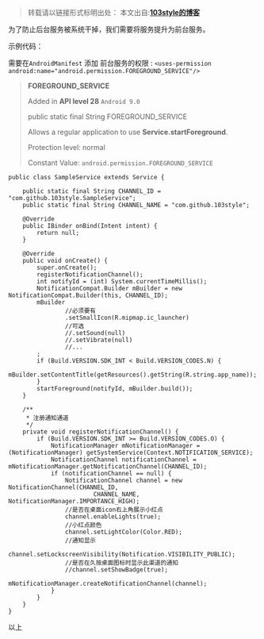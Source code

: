 >转载请以链接形式标明出处： 
本文出自:[**103style的博客**](http://blog.csdn.net/lxk_1993) 


为了防止后台服务被系统干掉，我们需要将服务提升为前台服务。

示例代码：

需要在`AndroidManifest` 添加 前台服务的权限 :
`<uses-permission android:name="android.permission.FOREGROUND_SERVICE"/>` 
>**FOREGROUND_SERVICE**
>
>Added in **API level 28** `Android 9.0`
>
>public static final String FOREGROUND_SERVICE
>
>Allows a regular application to use **Service.startForeground**.
>
>Protection level: normal
>
>Constant Value: `android.permission.FOREGROUND_SERVICE`

```
public class SampleService extends Service {

    public static final String CHANNEL_ID = "com.github.103style.SampleService";
    public static final String CHANNEL_NAME = "com.github.103style";

    @Override
    public IBinder onBind(Intent intent) {
        return null;
    }

    @Override
    public void onCreate() {
        super.onCreate();
        registerNotificationChannel();
        int notifyId = (int) System.currentTimeMillis();
        NotificationCompat.Builder mBuilder = new NotificationCompat.Builder(this, CHANNEL_ID);
        mBuilder
                //必须要有
                .setSmallIcon(R.mipmap.ic_launcher)
                //可选
                //.setSound(null)
                //.setVibrate(null)
                //...
        ;
        if (Build.VERSION.SDK_INT < Build.VERSION_CODES.N) {
            mBuilder.setContentTitle(getResources().getString(R.string.app_name));
        }
        startForeground(notifyId, mBuilder.build());
    }

    /**
     * 注册通知通道
     */
    private void registerNotificationChannel() {
        if (Build.VERSION.SDK_INT >= Build.VERSION_CODES.O) {
            NotificationManager mNotificationManager = (NotificationManager) getSystemService(Context.NOTIFICATION_SERVICE);
            NotificationChannel notificationChannel = mNotificationManager.getNotificationChannel(CHANNEL_ID);
            if (notificationChannel == null) {
                NotificationChannel channel = new NotificationChannel(CHANNEL_ID,
                        CHANNEL_NAME, NotificationManager.IMPORTANCE_HIGH);
                //是否在桌面icon右上角展示小红点
                channel.enableLights(true);
                //小红点颜色
                channel.setLightColor(Color.RED);
                //通知显示
                channel.setLockscreenVisibility(Notification.VISIBILITY_PUBLIC);
                //是否在久按桌面图标时显示此渠道的通知
                //channel.setShowBadge(true);
                mNotificationManager.createNotificationChannel(channel);
            }
        }
    }
}
```

以上
